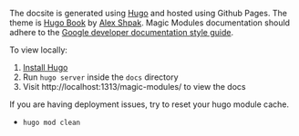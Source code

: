 The docsite is generated using [Hugo](https://gohugo.io/) and hosted using Github Pages. The theme is [Hugo Book](https://themes.gohugo.io/themes/hugo-book/) by [Alex Shpak](https://github.com/alex-shpak/). Magic Modules documentation should adhere to the [Google developer documentation style guide](https://developers.google.com/style/).

To view locally:

1. [Install Hugo](https://gohugo.io/installation/)
2. Run `hugo server` inside the `docs` directory
3. Visit http://localhost:1313/magic-modules/ to view the docs


If you are having deployment issues, try to reset your hugo module cache.
* `hugo mod clean`
